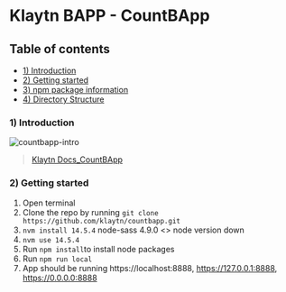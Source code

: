 # Klaytn BAPP - CountBApp

## Table of contents
- [1) Introduction](#1-introduction)
- [2) Getting started](#2-getting-started)
- [3) npm package information](#3-npm-package-information)
- [4) Directory Structure](#4-directory-structure)


### 1) Introduction
![countbapp-intro](static/images/tutorial.gif)

> [Klaytn Docs_CountBApp](https://docs.klaytn.com/bapp/tutorials/count-bapp)


### 2) Getting started
1. Open terminal
2. Clone the repo by running `git clone https://github.com/klaytn/countbapp.git`
3. `nvm install 14.5.4`
node-sass 4.9.0 <> node version down
4. `nvm use 14.5.4`
5. Run `npm install`to install node packages
6. Run `npm run local`
5. App should be running https://localhost:8888, https://127.0.0.1:8888, https://0.0.0.0:8888
